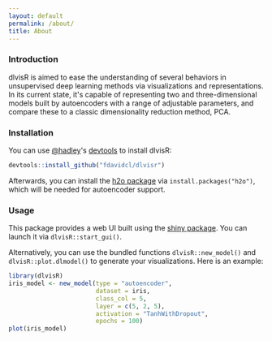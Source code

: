 ```yaml
---
layout: default
permalink: /about/
title: About
---
```


### Introduction

dlvisR is aimed to ease the understanding of several behaviors in unsupervised deep learning methods via visualizations and representations. In its current state, it's capable of representing two and three-dimensional models built by autoencoders with a range of adjustable parameters, and compare these to a classic dimensionality reduction method, PCA.

### Installation

You can use [@hadley](https://github.com/hadley)'s [devtools](https://cran.r-project.org/web/packages/devtools/index.html) to install dlvisR:

~~~r
devtools::install_github("fdavidcl/dlvisr")
~~~

Afterwards, you can install the [h2o package](https://cran.r-project.org/web/packages/h2o/index.html) via `install.packages("h2o")`, which will be needed for autoencoder support.

### Usage

This package provides a web UI built using the [shiny package](https://cran.r-project.org/web/packages/shiny/). You can launch it via `dlvisR::start_gui()`.

Alternatively, you can use the bundled functions `dlvisR::new_model()` and `dlvisR::plot.dlmodel()` to generate your visualizations. Here is an example:

~~~r
library(dlvisR)
iris_model <- new_model(type = "autoencoder",
                        dataset = iris,
                        class_col = 5,
                        layer = c(5, 2, 5),
                        activation = "TanhWithDropout",
                        epochs = 100)
plot(iris_model)
~~~
